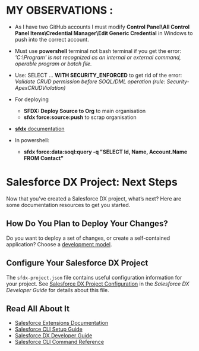 # MY OBSERVATIONS :
- As I have two GitHub accounts I must modify __Control Panel\All Control Panel Items\Credential Manager\Edit Generic Credential__ in Windows to push into the correct account.

- Must use __powershell__ terminal not bash terminal if you get the error:
   _'C:\Program' is not recognized as an internal or external command, operable program or batch file._

- Use: SELECT ... __WITH SECURITY_ENFORCED__ to get rid of the error:
   _Validate CRUD permission before SOQL/DML operation (rule: Security-ApexCRUDViolation)_

- For deploying 
   - __SFDX: Deploy Source to Org__ to main organisation
   - __sfdx force:source:push__ to scrap organisation  

- [__sfdx__ documentation](https://developer.salesforce.com/docs/atlas.en-us.sfdx_cli_reference.meta/sfdx_cli_reference/cli_reference.htm)

- In powershell:
    - __sfdx force:data:soql:query -q "SELECT Id, Name, Account.Name FROM Contact"__

# Salesforce DX Project: Next Steps

Now that you’ve created a Salesforce DX project, what’s next? Here are some documentation resources to get you started.

## How Do You Plan to Deploy Your Changes?

Do you want to deploy a set of changes, or create a self-contained application? Choose a [development model](https://developer.salesforce.com/tools/vscode/en/user-guide/development-models).

## Configure Your Salesforce DX Project

The `sfdx-project.json` file contains useful configuration information for your project. See [Salesforce DX Project Configuration](https://developer.salesforce.com/docs/atlas.en-us.sfdx_dev.meta/sfdx_dev/sfdx_dev_ws_config.htm) in the _Salesforce DX Developer Guide_ for details about this file.

## Read All About It

- [Salesforce Extensions Documentation](https://developer.salesforce.com/tools/vscode/)
- [Salesforce CLI Setup Guide](https://developer.salesforce.com/docs/atlas.en-us.sfdx_setup.meta/sfdx_setup/sfdx_setup_intro.htm)
- [Salesforce DX Developer Guide](https://developer.salesforce.com/docs/atlas.en-us.sfdx_dev.meta/sfdx_dev/sfdx_dev_intro.htm)
- [Salesforce CLI Command Reference](https://developer.salesforce.com/docs/atlas.en-us.sfdx_cli_reference.meta/sfdx_cli_reference/cli_reference.htm)


